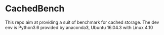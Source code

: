 # CachedBench
This repo aim at providing a suit of benchmark for cached storage.
The dev env is Python3.6 provided by anaconda3, Ubuntu 16.04.3 with Linux 4.10
